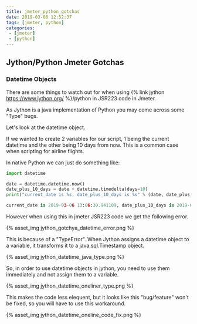 ```yaml
---
title: jmeter_python_gotchas
date: 2019-03-06 12:52:37
tags: [jmeter, python]
categories:
 - [jmeter]
 - [python]
---
```


## Jython/Python Jmeter Gotchas

### Datetime Objects

There are some things to watch out for when using  {% link jython https://www.jython.org/ %}/python in JSR223 code in Jmeter.

As Jython is a java implementation of Python you may come across some "Type" bugs.

Let's look at the datetime object.

If we wanted to create 2 variables for our script, 1 being the current datetime and the other being 10 days from now.
This is a common case when scripting for airline flights.

In native Python we can just do something like:

```python
import datetime

date = datetime.datetime.now()
date_plus_10_days = date + datetime.timedelta(days=10)
print("current_date is %s, date_plus_10_days is %s" % (date, date_plus_10_days))

current_date is 2019-03-06 13:06:30.941109, date_plus_10_days is 2019-03-16 13:06:30.941109
```

However when using this in jmeter JSR223 code we get the following error.

{% asset_img jython_gotchya_datetime_error.png %} 

This is because of a "TypeError". When Jython assigns a datetime object to a variable, it transforms it to a java.sql.Timestamp object.

{% asset_img jython_datetime_java_type.png %}

So, in order to use datetime objects in jython, you need to use them immediately and not assign them to a variable.

{% asset_img  jython_datetime_oneliner_type.png %}

This makes the code less elequent, but it looks like this "bug/feature" won't be fixed, so you will have to use this workaround.

{% asset_img jython_datetime_oneline_code_fix.png %}


